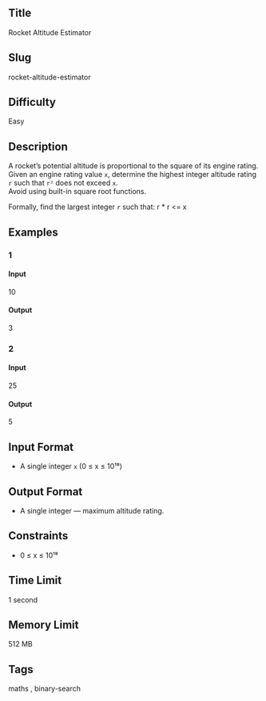## Title

Rocket Altitude Estimator

## Slug

rocket-altitude-estimator

## Difficulty

Easy

## Description

A rocket’s potential altitude is proportional to the square of its engine rating.  
Given an engine rating value `x`, determine the highest integer altitude rating `r` such that `r²` does not exceed `x`.  
Avoid using built-in square root functions.

Formally, find the largest integer `r` such that: r * r <= x

## Examples

### 1

#### Input

10

#### Output
3

### 2

#### Input

25 

#### Output

5

## Input Format  

- A single integer `x` (0 ≤ x ≤ 10¹⁸)  

## Output Format  

- A single integer — maximum altitude rating.  

## Constraints  

- 0 ≤ x ≤ 10¹⁸ 

## Time Limit

1 second

## Memory Limit

512 MB

## Tags

maths , binary-search
